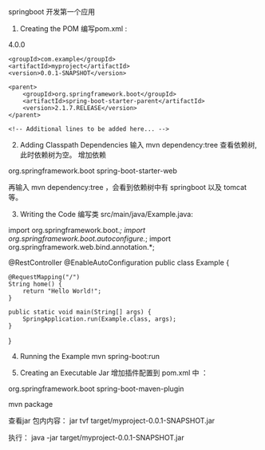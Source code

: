 springboot 开发第一个应用

1.  Creating the POM
编写pom.xml : 


<?xml version="1.0" encoding="UTF-8"?>
<project xmlns="http://maven.apache.org/POM/4.0.0" xmlns:xsi="http://www.w3.org/2001/XMLSchema-instance"
	xsi:schemaLocation="http://maven.apache.org/POM/4.0.0 https://maven.apache.org/xsd/maven-4.0.0.xsd">
	<modelVersion>4.0.0</modelVersion>

	<groupId>com.example</groupId>
	<artifactId>myproject</artifactId>
	<version>0.0.1-SNAPSHOT</version>

	<parent>
		<groupId>org.springframework.boot</groupId>
		<artifactId>spring-boot-starter-parent</artifactId>
		<version>2.1.7.RELEASE</version>
	</parent>

	<!-- Additional lines to be added here... -->

</project>




2. Adding Classpath Dependencies
输入 mvn dependency:tree 查看依赖树, 此时依赖树为空。
增加依赖
<dependencies>
	<dependency>
		<groupId>org.springframework.boot</groupId>
		<artifactId>spring-boot-starter-web</artifactId>
	</dependency>
</dependencies>

再输入 mvn dependency:tree ，会看到依赖树中有 springboot 以及 tomcat 等。

3. Writing the Code
编写类  src/main/java/Example.java:  

import org.springframework.boot.*;
import org.springframework.boot.autoconfigure.*;
import org.springframework.web.bind.annotation.*;

@RestController
@EnableAutoConfiguration
public class Example {

	@RequestMapping("/")
	String home() {
		return "Hello World!";
	}

	public static void main(String[] args) {
		SpringApplication.run(Example.class, args);
	}

}



4. Running the Example
mvn spring-boot:run



5. Creating an Executable Jar
增加插件配置到 pom.xml 中 ：
<build>
	<plugins>
		<plugin>
			<groupId>org.springframework.boot</groupId>
			<artifactId>spring-boot-maven-plugin</artifactId>
		</plugin>
	</plugins>
</build>


mvn package

查看jar 包内内容： 
jar tvf target/myproject-0.0.1-SNAPSHOT.jar

执行：
java -jar  target/myproject-0.0.1-SNAPSHOT.jar
